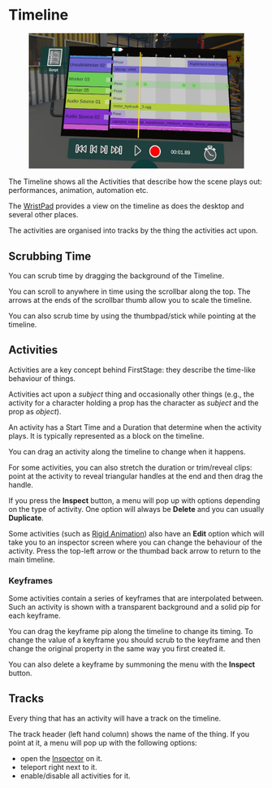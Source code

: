 # Timeline

<figure><img src="../../.gitbook/assets/Warehouse Demo 8 2023-02-09 11-55-57.jpg" alt=""><figcaption></figcaption></figure>

The Timeline shows all the Activities that describe how the scene plays out: performances, animation, automation etc.

The [WristPad](../wristpad/) provides a view on the timeline as does the desktop and several other places.

The activities are organised into tracks by the thing the activities act upon.

## Scrubbing Time

You can scrub time by dragging the background of the Timeline.

You can scroll to anywhere in time using the scrollbar along the top. The arrows at the ends of the scrollbar thumb allow you to scale the timeline.

You can also scrub time by using the thumbpad/stick while pointing at the timeline.

## Activities

Activities are a key concept behind FirstStage: they describe the time-like behaviour of things.&#x20;

Activities act upon a _subject_ thing and occasionally other things (e.g., the activity for a character holding a prop has the character as _subject_ and the prop as _object_).

An activity has a Start Time and a Duration that determine when the activity plays. It is typically represented as a block on the timeline.&#x20;

You can drag an activity along the timeline to change when it happens.

For some activities, you can also stretch the duration or trim/reveal clips: point at the activity to reveal triangular handles at the end and then drag the handle.

If you press the **Inspect** button, a menu will pop up with options depending on the type of activity. One option will always be **Delete** and you can usually **Duplicate**.

Some activities (such as [Rigid Animation](../../activities/rigid-animation.md)) also have an **Edit** option which will take you to an inspector screen where you can change the behaviour of the activity. Press the top-left arrow or the thumbad back arrow to return to the main timeline.

### Keyframes

Some activities contain a series of keyframes that are interpolated between. Such an activity is shown with a transparent background and a solid pip for each keyframe.

You can drag the keyframe pip along the timeline to change its timing. To change the value of a keyframe you should scrub to the keyframe and then change the original property in the same way you first created it.

You can also delete a keyframe by summoning the menu with the **Inspect** button.

## Tracks

Every thing that has an activity will have a track on the timeline.

The track header (left hand column) shows the name of the thing. If you point at it, a menu will pop up with the following options:

* open the [Inspector](../working-with-things/inspector.md) on it.
* teleport right next to it.
* enable/disable all activities for it.

##



## &#x20;
